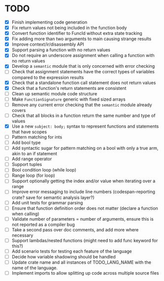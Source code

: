 # TODO

- [x]  Finish implementing code generation
- [x]  Fix return values not being included in the function body
- [x]  Convert function identifier to FuncId without extra state tracking
- [x]  Fix adding more than two arguments to main causing strange results
- [x]  Improve context/ir/disassembly API
- [x]  Support parsing a function with no return values
- [x]  Do not require an underscore assignment when calling a function with no return values
- [x]  Develop a `semantic` module that is only concerned with error checking
- [ ]  Check that assignment statements have the correct types of variables compared to the expression results
- [x]  Check that a standalone function call statement does not return values
- [x]  Check that a function's return statements are consistent
- [ ]  Clean up semantic module code structure
- [ ]  Make `FunctionSignature` generic with fixed sized arrays
- [ ]  Remove any current error checking that the `semantic` module already covers
- [ ]  Check that all blocks in a function return the same number and type of values
- [x]  Use a new `subject: body;` syntax to represent functions and statements that have scopes
- [ ]  Pattern matching for ints
- [ ]  Add bool type
- [ ]  Add syntactic sugar for pattern matching on a bool with only a true arm, akin to an if statement
- [ ]  Add range operator
- [ ]  Support tuples
- [ ]  Bool condition loop (while loop)
- [ ]  Range loop (for loop)
- [ ]  Support optionally getting the index and/or value when iterating over a range
- [ ]  Improve error messaging to include line numbers (codespan-reporting crate? save for semantic analysis layer?)
- [ ]  Add unit tests for grammar parsing
- [ ]  Ensure that function definition order does not matter (declare a function when calling)
- [ ]  Validate number of parameters = number of arguments, ensure this is not reported as a compiler bug
- [ ]  Take a second pass over doc comments, and add more where necessary
- [ ]  Support lambdas/nested functions (might need to add func keyword for this?)
- [ ]  Add scenario tests for testing each feature of the language
- [ ]  Decide how variable shadowing should be handled
- [ ]  Update crate name and all instances of TODO_LANG_NAME with the name of the language.
- [ ]  Implement imports to allow splitting up code across multiple source files
